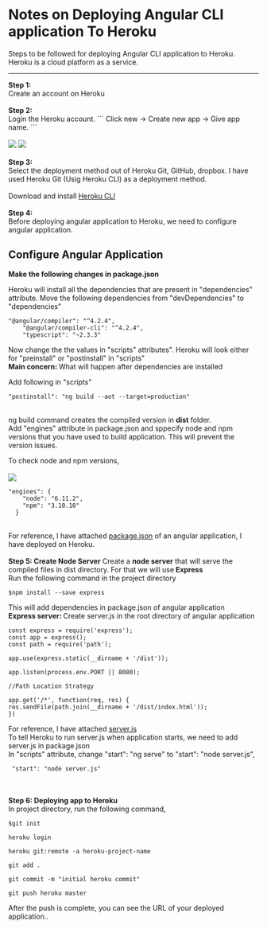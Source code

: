 # Notes on Deploying Angular CLI application To Heroku
Steps to be followed for deploying Angular CLI application to Heroku. <br>
Heroku is a cloud platform as a service.
<hr>
<strong>Step 1:</strong> <br>
Create an account on Heroku <br><br>
<strong>Step 2:</strong> <br>
Login the Heroku account.
```
Click new -> Create new app -> Give app name.
```
<br> <br>
<img src = "https://github.com/patilankita79/Notes_DeployingAngularCLIAppToHeroku/blob/master/Screenshots_DeployAppToHeroku/Screenshot%202017-09-25%2020.22.23.png" />
<img src = "https://github.com/patilankita79/Notes_DeployingAngularCLIAppToHeroku/blob/master/Screenshots_DeployAppToHeroku/Screenshot%202017-09-25%2020.22.41.png" />
<br><br>
<strong>Step 3:</strong> <br>
Select the deployment method out of Heroku Git, GitHub, dropbox.
I have used Heroku Git (Usig Heroku CLI) as a deployment method. <br><br>
Download and install <a href = "https://devcenter.heroku.com/articles/heroku-cli">Heroku CLI</a> <br><br>
<strong>Step 4:</strong> <br>
Before deploying angular application to Heroku, we need to configure angular application. <br>

<h2>Configure Angular Application </h2>

<strong>Make the following changes in package.json </strong> <br>

Heroku will install all the dependencies that are present in "dependencies" attribute. 
Move the following dependencies from "devDependencies" to "dependencies" <br>
```
"@angular/compiler": "^4.2.4",
    "@angular/compiler-cli": "^4.2.4",
    "typescript": "~2.3.3"
```
        
Now change the the values in "scripts" attributes". Heroku will look either for "preinstall" or "postinstall" in "scripts" <br>
<strong>Main concern: </strong> What will happen after dependencies are installed <br>

Add following in "scripts"
```
"postinstall": "ng build --aot --target=production"
```
<br>
ng build command creates the compiled version in <strong>dist</strong> folder.
<br>
Add "engines" attribute in package.json and sppecify node and npm versions that you have used to build application. This will prevent the version issues.

To check node and npm versions,<br> <br>
<img src = "https://github.com/patilankita79/Notes_DeployingAngularCLIAppToHeroku/blob/master/Screenshots_DeployAppToHeroku/NodeNpmVersionInfo.png" />

```
"engines": {
    "node": "6.11.2",
    "npm": "3.10.10"
  }
```

<br>
For reference, I have attached <a href="https://github.com/patilankita79/Notes_DeployingAngularCLIAppToHeroku/blob/master/package.json">package.json</a> of an angular application, I have deployed on Heroku.<br><br>
<strong>Step 5: Create Node Server</strong>
Create a <strong>node server</strong> that will serve the compiled files in dist directory. For that we will use<strong> Express</strong> <br>
Run the following command in the project directory

```
$npm install --save express
```

This will add dependencies in package.json of angular application<br>
<strong>Express server: </strong>Create server.js in the root directory of angular application

```
const express = require('express');
const app = express();
const path = require('path');

app.use(express.static(__dirname + '/dist'));

app.listen(process.env.PORT || 8080);

//Path Location Strategy

app.get('/*', function(req, res) {
res.sendFile(path.join(__dirname + '/dist/index.html'));
})
```
For reference, I have attached <a href="https://github.com/patilankita79/Notes_DeployingAngularCLIAppToHeroku/blob/master/server.js">server.js</a>
<br>
To tell Heroku to run server.js when application starts, we need to add server.js in package.json
<br>
In "scripts" attribute,
 change "start": "ng serve" to "start": "node server.js",
 
```
 "start": "node server.js"
 ```
<br><br>
<strong>Step 6: Deploying app to Heroku</strong>
<br>In project directory, run the following command,

```
$git init
```

```
heroku login
```

```
heroku git:remote -a heroku-project-name
```

```
git add .
```

```
git commit -m "initial heroku commit"
```

```
git push heroku master
```

After the push is complete, you can see the URL of your deployed application..

